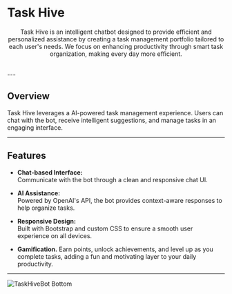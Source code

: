 # Task Hive

<p align="center">
Task Hive is an intelligent chatbot designed to provide efficient and personalized assistance by creating a task management portfolio tailored to each user's needs. We focus on enhancing productivity through smart task organization, making every day more efficient.
<br><br>
</p>
---

## Overview

Task Hive leverages a AI-powered task management experience. Users can chat with the bot, receive intelligent suggestions, and manage tasks in an engaging interface.

---

## Features

- **Chat-based Interface:**  
  Communicate with the bot through a clean and responsive chat UI.
  
- **AI Assistance:**  
  Powered by OpenAI's API, the bot provides context-aware responses to help organize tasks.
  
- **Responsive Design:**  
  Built with Bootstrap and custom CSS to ensure a smooth user experience on all devices.

- **Gamification.**
  Earn points, unlock achievements, and level up as you complete tasks, adding a fun and motivating layer to your daily productivity.
  
---

![TaskHiveBot Bottom](https://raw.githubusercontent.com/Trilokia/Trilokia/379277808c61ef204768a61bbc5d25bc7798ccf1/bottom_header.svg)
